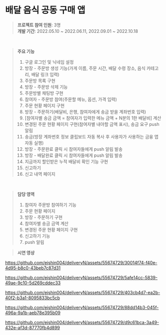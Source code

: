 배달 음식 공동 구매 앱
=============

> **프로젝트 참여 인원**: 3명</br>
> **개발 기간**: 2022.05.10 ~ 2022.06.11, 2022.09.01 ~ 2022.10.18
</br>

>**주요 기능**
>1. 구글 로그인 및 닉네임 설정
>2. 방장 - 주문방 생성 기능(가게 이름, 주문 시간, 배달 수령 장소, 음식 카테고리, 배달 링크 입력)
>3. 주문방 목록 구현
>4. 방장 - 주문방 삭제 기능
>5. 주문방별 채팅방 구현
>6. 참여자 - 주문방 참여(주문할 메뉴, 옵션, 가격 입력)
>7. 주문 현황 페이지 구현
>8. 방장 - 주문하기(배달비, 은행, 참여자에게 송금 받을 계좌번호 입력)
>9. [참여자별 송금 금액 = 참여자가 입력한 메뉴 금액 + N분의 1한 배달비] 계산
>10. 변경된 주문 현황 페이지 구현(참여자별 내야할 금액 표시), 송금 요구 push 알림
>11. 송금(방장 계좌번호 정보 클립보드 자동 복사 후 사용자가 사용하는 금융 앱 자동 실행)
>12. 방장 - 주문완료 클릭 시 참여자들에게 push 알림 발송
>13. 방장 - 배달완료 클릭 시 참여자들에게 push 알림 발송
>14. 지금까지 할인받은 누적 배달비 확인 기능 구현
>15. 신고하기
>16. 신고 내역 페이지

</br>

>**담당 영역**
>1. 참여자 주문방 참여하기 기능
>2. 주문 현황 페이지
>3. 방장 - 주문하기 구현
>4. 참여자별 송금 금액 계산
>5. 변경된 주문 현황 페이지 구현
>6. 신고하기 기능
>7. push 알림

>**시연 영상**

https://github.com/ejshin004/deliveryN/assets/55674729/30014f74-f40e-4d95-b8c0-43beb7c87d31

https://github.com/ejshin004/deliveryN/assets/55674729/5afe14cc-5839-49ae-9c10-5d269cddec33



https://github.com/ejshin004/deliveryN/assets/55674729/403cb4d7-ea2b-40f2-b3a1-8095833bc5cb






https://github.com/ejshin004/deliveryN/assets/55674729/88dd14b3-045f-496a-9a1b-aeb78e395b09

https://github.com/ejshin004/deliveryN/assets/55674729/d9c61bca-3a49-432e-af3d-87770fb4d899
